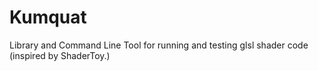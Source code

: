 # Kumquat
Library and Command Line Tool for running and testing glsl shader code (inspired by ShaderToy.)

